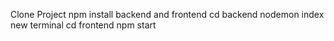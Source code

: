 Clone Project
npm install backend and frontend
cd backend nodemon index
new terminal
cd frontend
npm start
